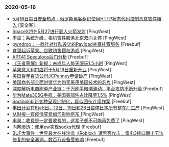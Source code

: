 ### 2020-05-16

* [5月16日每日安全热点 - 俄罗斯黑客组织使用HTTP状态代码控制恶意软件植入]() [安全客]
* [SpaceX将在5月27进行载人火箭发射](https://www.pingwest.com/w/210528) [PingWest]
* [丰巢：系统升级，柜机寄件服务北京双向关停](https://www.pingwest.com/w/210527) [PingWest]
* [pwndrop：一款针对红队设计的Payload共享托管服务](https://www.freebuf.com/articles/network/234806.html) [Freebuf]
* [育碧起诉苹果、谷歌销售侵权游戏](https://www.pingwest.com/w/210523) [PingWest]
* [APT41 Speculoos后门分析](https://www.freebuf.com/articles/network/233776.html) [Freebuf]
* [《王者荣耀》新规：未成年人每天限玩1.5小时](https://www.pingwest.com/w/210521) [PingWest]
* [苹果意大利门店将于5月19日重新开业](https://www.pingwest.com/w/210519) [PingWest]
* [美国百年百货公司JCPenney申请破产](https://www.pingwest.com/w/210518) [PingWest]
* [美国商务部全面封锁华为购买采用美国技术的芯片](https://www.pingwest.com/w/210517) [PingWest]
* [深度解析电商刷单产业链：千万刷手暗潮涌动，平台攻防不断升级](https://www.freebuf.com/articles/network/236258.html) [Freebuf]
* [华为Mate305G手机：美国零部件占比降至1.5%](https://www.pingwest.com/w/210516) [PingWest]
* [Sodinokibi新变种呈现定制化，疑似团伙连续作案](https://www.freebuf.com/articles/system/234366.html) [Freebuf]
* [丰田计划在6月5日、12日、19日和26日暂停日本所有整车厂生产](https://www.pingwest.com/w/210515) [PingWest]
* [从财报一窥疫情究竟如何影响京东 ](https://www.pingwest.com/a/210491) [PingWest]
* [丰巢：收费是一定要收费的，这辈子都不可能再免费了](https://www.pingwest.com/a/210309) [PingWest]
* [内网渗透：使用ew实现socks代理](https://www.freebuf.com/sectool/234254.html) [Freebuf]
* [BUF大事件丨世界最大在线沙盒《Roblox》遭黑客攻击；雷电3接口曝出无法修复的安全漏洞，数百万设备受影响](https://www.freebuf.com/news/236903.html) [Freebuf]
